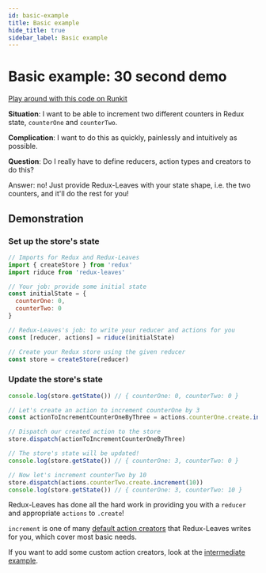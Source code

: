 ```yaml
---
id: basic-example
title: Basic example
hide_title: true
sidebar_label: Basic example
---
```


# Basic example: 30 second demo

[Play around with this code on Runkit](https://runkit.com/richardcrng/redux-leaves-basic-example)

**Situation**: I want to be able to increment two different counters in Redux state, `counterOne` and `counterTwo`.

**Complication**: I want to do this as quickly, painlessly and intuitively as possible.

**Question**: Do I really have to define reducers, action types and creators to do this?

Answer: no! Just provide Redux-Leaves with your state shape, i.e. the two counters, and it'll do the rest for you!

## Demonstration

### Set up the store's state
```js
// Imports for Redux and Redux-Leaves
import { createStore } from 'redux'
import riduce from 'redux-leaves'

// Your job: provide some initial state
const initialState = {
  counterOne: 0,
  counterTwo: 0
}

// Redux-Leaves's job: to write your reducer and actions for you
const [reducer, actions] = riduce(initialState)

// Create your Redux store using the given reducer
const store = createStore(reducer)
```

### Update the store's state
```js
console.log(store.getState()) // { counterOne: 0, counterTwo: 0 }

// Let's create an action to increment counterOne by 3
const actionToIncrementCounterOneByThree = actions.counterOne.create.increment(3)

// Dispatch our created action to the store
store.dispatch(actionToIncrementCounterOneByThree)

// The store's state will be updated!
console.log(store.getState()) // { counterOne: 3, counterTwo: 0 }

// Now let's increment counterTwo by 10
store.dispatch(actions.counterTwo.create.increment(10))
console.log(store.getState()) // { counterOne: 3, counterTwo: 10 }
```

Redux-Leaves has done all the hard work in providing you with a `reducer` and appropriate `actions` to `.create`!

`increment` is one of many [default action creators](../defaults/README.md) that Redux-Leaves writes for you, which cover most basic needs.

If you want to add some custom action creators, look at the [intermediate example](intermediateExample.md).